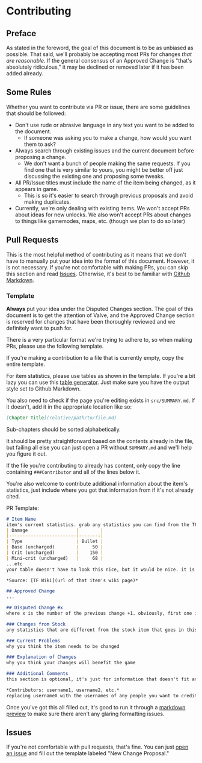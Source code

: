 # Contributing

## Preface
As stated in the foreword, the goal of this document is to be as unbiased as possible. That said, we'll probably be accepting most PRs for changes *that are reasonable*. If the general consensus of an Approved Change is "that's absolutely ridiculous," it may be declined or removed later if it has been added already.

## Some Rules
Whether you want to contribute via PR or issue, there are some guidelines that should be followed:
* Don't use rude or abrasive language in any text you want to be added to the document. 
    * If someone was asking you to make a change, how would you want them to ask?
* Always search through existing issues and the current document before proposing a change.
    * We don't want a bunch of people making the same requests. If you find one that is very similar to yours, you might be better off just discussing the existing one and proposing some tweaks.
* All PR/Issue titles must include the name of the item being changed, as it appears in game.
    * This is so it's easier to search through previous proposals and avoid making duplicates.
* Currently, we're only dealing with existing items. We won't accept PRs about ideas for new unlocks. We also won't accept PRs about changes to things like gamemodes, maps, etc. (though we plan to do so later)

## Pull Requests

This is the most helpful method of contributing as it means that we don't have to manually put your idea into the format of this document. However, it is not necessary. If you're not comfortable with making PRs, you can skip this section and read [Issues](#issues). Otherwise, it's best to be familiar with [Github Markdown](https://guides.github.com/pdfs/markdown-cheatsheet-online.pdf).

### Template

**Always** put your idea under the Disputed Changes section. The goal of this document is to get the attention of Valve, and the Approved Change section is reserved for changes that have been thoroughly reviewed and we definitely want to push for.

There is a very particular format we're trying to adhere to, so when making PRs, please use the following template.

If you're making a contribution to a file that is currently empty, copy the entire template.

For item statistics, please use tables as shown in the template. If you're a bit lazy you can use this [table generator](https://ozh.github.io/ascii-tables/). Just make sure you have the output style set to Github Markdown.

You also need to check if the page you're editing exists in `src/SUMMARY.md`. If it doesn't, add it in the appropriate location like so:
```markdown
[Chapter Title](relative/path/to/file.md)
```
Sub-chapters should be sorted alphabetically.

It should be pretty straightforward based on the contents already in the file, but failing all else you can just open a PR without `SUMMARY.md` and we'll help you figure it out.

If the file you're contributing to already has content, only copy the line containing `###Contributor` and all of the lines below it.

You're also welcome to contribute additional information about the item's statistics, just include where you got that information from if it's not already cited.

PR Template:
```markdown
# Item Name
item's current statistics. grab any statistics you can find from the TF wiki, like so:
| Damage                  |        |
|-------------------------|-------:|
| Type                    | Bullet |
| Base (uncharged)        |     50 |
| Crit (uncharged)        |    150 |
| Mini-crit (uncharged)   |     68 |
...etc
your table doesn't have to look this nice, but it would be nice. it is much easier if you use a table generator like the one linked above

*Source: [TF Wiki](url of that item's wiki page)*

## Approved Change
...

## Disputed Change #x
where x is the number of the previous change +1. obviously, first one is #1.

### Changes from Stock
any statistics that are different from the stock item that goes in this slot. NOT changes from the item's current state if it is non-stock.

### Current Problems
why you think the item needs to be changed

### Explanation of Changes
why you think your changes will benefit the game

### Additional Comments
this section is optional, it's just for information that doesn't fit anywhere else.

*Contributors: username1, username2, etc.*
replacing usernameX with the usernames of any people you want to credit for the idea, including yourself.
```
Once you've got this all filled out, it's good to run it through a [markdown preview](https://jbt.github.io/markdown-editor/) to make sure there aren't any glaring formatting issues.

## Issues

If you're not comfortable with pull requests, that's fine. You can just [open an issue](https://github.com/balancetf/balancetf/issues/new/choose) and fill out the template labeled "New Change Proposal."

